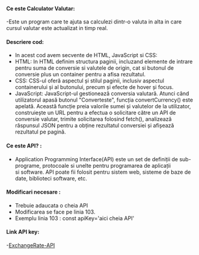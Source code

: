 #### Ce este Calculator Valutar:
-Este un program care te ajuta sa calculezi dintr-o valuta in alta in care cursul valutar este actualizat in timp real.

#### Descriere cod:
- In acest cod avem secvente de HTML, JavaScript si CSS:
- HTML: In HTML definim structura paginii, incluzand elemente de intrare pentru suma de conversie si valutele de origin, cat si butonul de conversie plus un container pentru a afisa rezultatul.
- CSS: CSS-ul oferă aspectul și stilul paginii, inclusiv aspectul containerului și al butonului, precum și efecte de hover și focus.
- JavaScript: JavaScript-ul gestionează conversia valutară. Atunci când utilizatorul apasă butonul "Converteste", funcția convertCurrency() este apelată. Această funcție preia valorile sumei și valutelor de la utilizator, construiește un URL pentru a efectua o solicitare către un API de conversie valutar, trimite solicitarea folosind fetch(), analizează răspunsul JSON pentru a obține rezultatul conversiei și afișează rezultatul pe pagină.
#### Ce este API? :
-  Application Programming Interface(API) este un set de definiții de sub-programe, protocoale si unelte pentru programarea de aplicații si software. API poate fii folosit pentru sistem web, sisteme de baze de date, biblioteci software, etc.

#### Modificari necesare :
- Trebuie adaucata o cheia API
- Modificarea se face pe linia 103. 
- Exemplu linia 103 : const apiKey='aici cheia API'

#### Link API key:

-[ExchangeRate-API](https://www.exchangerate-api.com/)